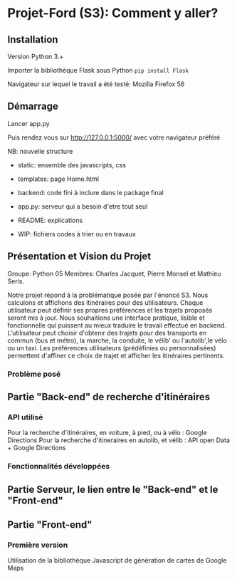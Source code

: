 # Projet-Ford (S3): Comment y aller?

## Installation
Version Python 3.+

Importer la bibliothèque Flask sous Python `pip install Flask`

Navigateur sur lequel le travail a été testé: Mozilla Firefox 56

## Démarrage
Lancer app.py 

Puis rendez vous sur http://127.0.0.1:5000/ avec votre navigateur préféré

NB: nouvelle structure
- static: ensemble des javascripts, css  
- templates: page Home.html  
- backend: code fini à inclure dans le package final  
- app.py: serveur qui a besoin d'etre tout seul  
- README: explications  

- WIP: fichiers codes à trier ou en travaux  


## Présentation et Vision du Projet

Groupe: Python 05
Membres: Charles Jacquet, Pierre Monsel et Mathieu Seris. 

Notre projet répond à la problématique posée par l'énoncé S3. Nous calculons et affichons des itinéraires pour des utilisateurs. Chaque utilisateur peut définir ses propres préférences et les trajets proposés seront mis à jour. Nous souhaitions une interface pratique, lisible et fonctionnelle qui puissent au mieux traduire le travail effectué en backend.
L'utilisateur peut choisir d'obtenir des trajets pour des transports en commun (bus et métro), la marche, la conduite, le vélib' ou l'autolib',le vélo ou un taxi. Les préférences utilisateurs (prédéfinies ou personnalisées) permettent d'affiner ce choix de trajet et afficher les itinéraires pertinents. 

### Problème posé


## Partie "Back-end" de recherche d'itinéraires
### API utilisé
Pour la recherche d'itinéraires, en voiture, à pied, ou à vélo : Google Directions
Pour la recherche d'itineraires en autolib, et vélib : API open Data + Google Directions

### Fonctionnalités développées

## Partie Serveur, le lien entre le "Back-end" et le "Front-end"

## Partie "Front-end"
### Première version
Utilisation de la bibliothèque Javascript de génération de cartes de Google Maps
